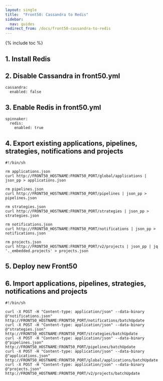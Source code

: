 ```yaml
---
layout: single
title:  "Front50: Cassandra to Redis"
sidebar:
  nav: guides
redirect_from: /docs/front50-cassandra-to-redis
---
```


{% include toc %}

## 1. Install Redis 

## 2. Disable Cassandra in front50.yml

```
cassandra:
  enabled: false
```

## 3. Enable Redis in front50.yml

```
spinnaker:
  redis:
    enabled: true
```

## 4. Export existing applications, pipelines, strategies, notifications and projects

```
#!/bin/sh

rm applications.json
curl http://FRONT50_HOSTNAME:FRONT50_PORT/global/applications | json_pp > applications.json

rm pipelines.json
curl http://FRONT50_HOSTNAME:FRONT50_PORT/pipelines | json_pp > pipelines.json

rm strategies.json
curl http://FRONT50_HOSTNAME:FRONT50_PORT/strategies | json_pp > strategies.json

rm notifications.json
curl http://FRONT50_HOSTNAME:FRONT50_PORT/notifications | json_pp > notifications.json

rm projects.json
curl http://FRONT50_HOSTNAME:FRONT50_PORT/v2/projects | json_pp | jq '._embedded.projects' > projects.json
```

## 5. Deploy new Front50

## 6. Import applications, pipelines, strategies, notifications and projects

```
#!/bin/sh

curl -X POST -H "Content-type: application/json" --data-binary @"notifications.json" http://FRONT50_HOSTNAME:FRONT50_PORT/notifications/batchUpdate
curl -X POST -H "Content-type: application/json" --data-binary @"strategies.json" http://FRONT50_HOSTNAME:FRONT50_PORT/strategies/batchUpdate
curl -X POST -H "Content-type: application/json" --data-binary @"pipelines.json" http://FRONT50_HOSTNAME:FRONT50_PORT/pipelines/batchUpdate
curl -X POST -H "Content-type: application/json" --data-binary @"applications.json" http://FRONT50_HOSTNAME:FRONT50_PORT/global/applications/batchUpdate
curl -X POST -H "Content-type: application/json" --data-binary @"projects.json" http://FRONT50_HOSTNAME:FRONT50_PORT/v2/projects/batchUpdate
```
